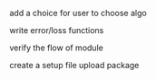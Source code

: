 add a choice for user to choose algo
<!-- check the try and excepts -->
<!-- check algos class -->
<!-- create customized error exceptions -->
write error/loss functions
<!-- write optimization funtion(GD) -->
verify the flow of module
<!-- can user access the components(coef_,intercept_,df_,x_,y_etc) -->
create a setup file
upload package
